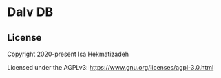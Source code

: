 # Dalv DB

## License
Copyright 2020-present Isa Hekmatizadeh

Licensed under the AGPLv3: https://www.gnu.org/licenses/agpl-3.0.html